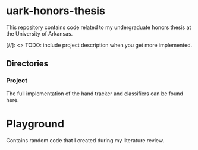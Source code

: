 # uark-honors-thesis

This repository contains code related to my undergraduate honors thesis at the University of Arkansas.

[//]: <> TODO: include project description when you get more implemented.

## Directories
### Project
The full implementation of the hand tracker and classifiers can be found here.

# Playground
Contains random code that I created during my literature review.
